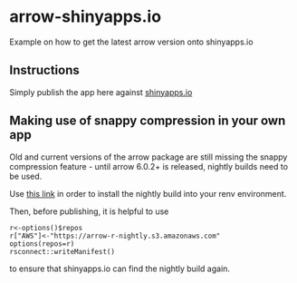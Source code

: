 # arrow-shinyapps.io
Example on how to get the latest arrow version onto shinyapps.io

## Instructions

Simply publish the app here against [shinyapps.io](https://shinyapps.io)

## Making use of snappy compression in your own app

Old and current versions of the arrow package are still missing the snappy compression feature - until arrow 6.0.2+ is released, nightly builds need to be used. 

Use [this link](https://ursalabs.org/arrow-r-nightly/articles/install.html#install-the-nightly-build) in order to install the nightly build into your renv environment. 

Then, before publishing, it is helpful to use

```
r<-options()$repos
r["AWS"]<-"https://arrow-r-nightly.s3.amazonaws.com"
options(repos=r)
rsconnect::writeManifest()
```

to ensure that shinyapps.io can find the nightly build again. 
